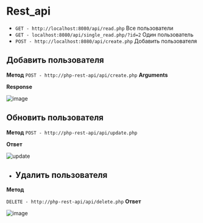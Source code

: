 # Rest_api
* `GET - http://localhost:8080/api/read.php` Все пользователи
* `GET - localhost:8080/api/single_read.php/?id=2` Один пользователь
* `POST - http://localhost:8080/api/create.php` Добавить пользователя
## Добавить пользователя

**Метод**
`POST - http://php-rest-api/api/create.php`
**Arguments**

**Response**

  ![image](https://github.com/ARAHABAKl/Rest_api/assets/53332177/7d3dd71f-5341-49da-b6d7-19440d777945)

## Обновить пользователя

**Метод**
`POST - http://php-rest-api/api/update.php`

**Ответ**

![update](https://github.com/ARAHABAKl/Rest_api/assets/53332177/5e29b66b-8c0e-44e6-b18b-bfc24f1a3e7d)


* ## Удалить пользователя

**Метод**

`DELETE - http://php-rest-api/api/delete.php`
**Ответ**

![image](https://github.com/ARAHABAKl/Rest_api/assets/53332177/51a3ff1f-e0ff-4392-b080-8cda5110d4a4)
